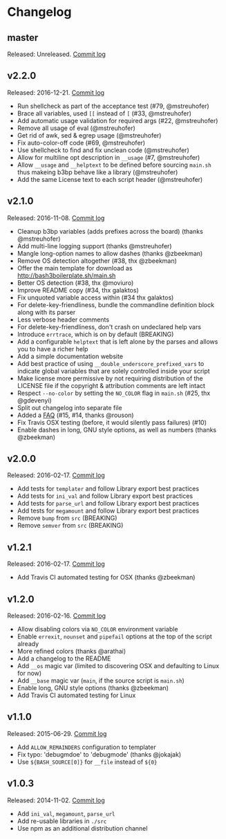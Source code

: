 # Changelog

## master

Released: Unreleased. [Commit log](https://github.com/kvz/bash3boilerplate/compare/v2.2.0...master)

## v2.2.0

Released: 2016-12-21. [Commit log](https://github.com/kvz/bash3boilerplate/compare/v2.1.0...v2.2.0)

- Run shellcheck as part of the acceptance test (#79, @mstreuhofer)
- Brace all variables, used `[[` instead of `[` (#33, @mstreuhofer)
- Add automatic usage validation for required args (#22, @mstreuhofer)
- Remove all usage of eval (@mstreuhofer)
- Get rid of awk, sed & egrep usage (@mstreuhofer)
- Fix auto-color-off code (#69, @mstreuhofer)
- Use shellcheck to find and fix unclean code (@mstreuhofer)
- Allow for multiline opt description in `__usage` (#7, @mstreuhofer)
- Allow `__usage` and `__helptext` to be defined before sourcing `main.sh` thus makeing b3bp behave like a library (@mstreuhofer)
- Add the same License text to each script header (@mstreuhofer)

## v2.1.0

Released: 2016-11-08. [Commit log](https://github.com/kvz/bash3boilerplate/compare/v2.0.0...v2.1.0)

- Cleanup b3bp variables (adds prefixes across the board) (thanks @mstreuhofer)
- Add multi-line logging support (thanks @mstreuhofer)
- Mangle long-option names to allow dashes (thanks @zbeekman)
- Remove OS detection altogether (#38, thx @zbeekman)
- Offer the main template for download as http://bash3boilerplate.sh/main.sh
- Better OS detection (#38, thx @moviuro)
- Improve README copy (#34, thx galaktos)
- Fix unquoted variable access within (#34 thx galaktos)
- For delete-key-friendliness, bundle the commandline definition block along with its parser
- Less verbose header comments
- For delete-key-friendliness, don't crash on undeclared help vars
- Introduce `errtrace`, which is on by default (BREAKING)
- Add a configurable `helptext` that is left alone by the parses and allows you to have a richer help
- Add a simple documentation website
- Add best practice of using `__double_underscore_prefixed_vars` to indicate global variables that are solely controlled inside your script
- Make license more permissive by not requiring distribution of the LICENSE file if the copyright & attribution comments are left intact
- Respect `--no-color` by setting the `NO_COLOR` flag in `main.sh` (#25, thx @gdevenyi)
- Split out changelog into separate file
- Added a [FAQ](./FAQ.md) (#15, #14, thanks @rouson)
- Fix Travis OSX testing (before, it would silently pass failures) (#10)
- Enable dashes in long, GNU style options, as well as numbers (thanks @zbeekman)

## v2.0.0

Released: 2016-02-17. [Commit log](https://github.com/kvz/bash3boilerplate/compare/v1.2.1...v2.0.0)

- Add tests for `templater` and follow Library export best practices
- Add tests for `ini_val` and follow Library export best practices
- Add tests for `parse_url` and follow Library export best practices
- Add tests for `megamount` and follow Library export best practices
- Remove `bump` from `src` (BREAKING)
- Remove `semver` from `src` (BREAKING)

## v1.2.1

Released: 2016-02-17. [Commit log](https://github.com/kvz/bash3boilerplate/compare/v1.2.0...v1.2.1)

- Add Travis CI automated testing for OSX (thanks @zbeekman)

## v1.2.0

Released: 2016-02-16. [Commit log](https://github.com/kvz/bash3boilerplate/compare/v1.1.0...v1.2.0)

- Allow disabling colors via `NO_COLOR` environment variable
- Enable `errexit`, `nounset` and `pipefail` options at the top of the script already
- More refined colors (thanks @arathai)
- Add a changelog to the README
- Add `__os` magic var (limited to discovering OSX and defaulting to Linux for now)
- Add `__base` magic var (`main`, if the source script is `main.sh`)
- Enable long, GNU style options (thanks @zbeekman)
- Add Travis CI automated testing for Linux

## v1.1.0

Released: 2015-06-29. [Commit log](https://github.com/kvz/bash3boilerplate/compare/v1.0.3...v1.1.0)

- Add `ALLOW_REMAINDERS` configuration to templater
- Fix typo: 'debugmdoe' to 'debugmode' (thanks @jokajak)
- Use `${BASH_SOURCE[0]}` for `__file` instead of `${0}`

## v1.0.3

Released: 2014-11-02. [Commit log](https://github.com/kvz/bash3boilerplate/compare/5db569125319a89b9561b434db84e4d91faefb63...v1.0.3)

- Add `ini_val`, `megamount`, `parse_url`
- Add re-usable libraries in `./src`
- Use npm as an additional distribution channel
